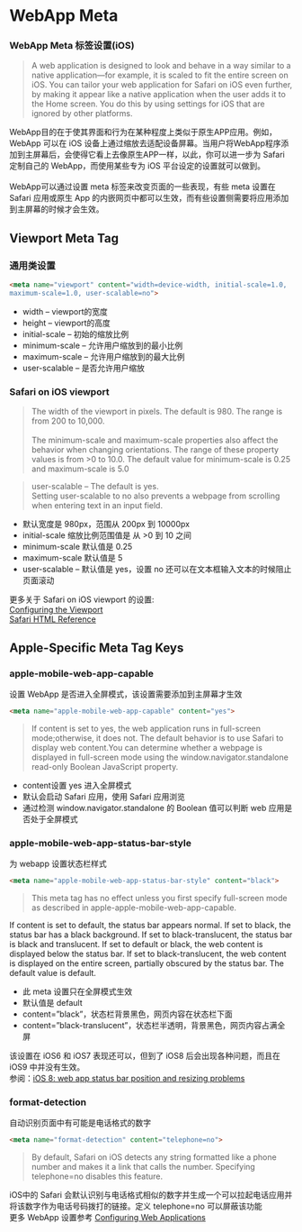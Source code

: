 # WebApp Meta
### WebApp Meta 标签设置(iOS)
>A web application is designed to look and behave in a way similar to a native application—for example, it is scaled to fit the entire screen on iOS. You can tailor your web application for Safari on iOS even further, by making it appear like a native application when the user adds it to the Home screen. You do this by using settings for iOS that are ignored by other platforms.

WebApp目的在于使其界面和行为在某种程度上类似于原生APP应用。例如，WebApp 可以在 iOS 设备上通过缩放去适配设备屏幕。当用户将WebApp程序添加到主屏幕后，会使得它看上去像原生APP一样，以此，你可以进一步为 Safari 定制自己的 WebApp，而使用某些专为 iOS 平台设定的设置就可以做到。<br>   
WebApp可以通过设置 meta 标签来改变页面的一些表现，有些 meta 设置在 Safari 应用或原生 App 的内嵌网页中都可以生效，而有些设置侧需要将应用添加到主屏幕的时候才会生效。

## Viewport Meta Tag
### 通用类设置
```html
<meta name="viewport" content="width=device-width, initial-scale=1.0, 
maximum-scale=1.0, user-scalable=no">
```
* width – viewport的宽度
* height – viewport的高度
* initial-scale – 初始的缩放比例
* minimum-scale – 允许用户缩放到的最小比例
* maximum-scale – 允许用户缩放到的最大比例
* user-scalable – 是否允许用户缩放

### Safari on iOS viewport
>The width of the viewport in pixels. The default is 980. The range is from 200 to 10,000.<br>    
>The minimum-scale and maximum-scale properties also affect the behavior when changing orientations. The range of these property values is from >0 to 10.0. The default value for minimum-scale is 0.25 and maximum-scale is 5.0

>user-scalable – The default is yes.    
>Setting user-scalable to no also prevents a webpage from scrolling when entering text in an input field.
* 默认宽度是 980px，范围从 200px 到 10000px
* initial-scale 缩放比例范围值是 从 >0 到 10 之间
* minimum-scale 默认值是 0.25
* maximum-scale 默认值是 5
* user-scalable – 默认值是 yes，设置 no 还可以在文本框输入文本的时候阻止页面滚动

更多关于 Safari on iOS viewport 的设置:<br>
<a href="https://developer.apple.com/library/archive/documentation/AppleApplications/Reference/SafariWebContent/UsingtheViewport/UsingtheViewport.html#//apple_ref/doc/uid/TP40006509-SW19" target="_blank">Configuring the Viewport</a><br>
<a href="https://developer.apple.com/library/archive/documentation/AppleApplications/Reference/SafariHTMLRef/Articles/MetaTags.html" target="_blank">Safari HTML Reference</a>

## Apple-Specific Meta Tag Keys
### apple-mobile-web-app-capable
设置 WebApp 是否进入全屏模式，该设置需要添加到主屏幕才生效
```html
<meta name="apple-mobile-web-app-capable" content="yes">
```
>If content is set to yes, the web application runs in full-screen mode;otherwise, it does not. The default behavior is to use Safari to display web content.You can determine whether a webpage is displayed in full-screen mode using the window.navigator.standalone read-only Boolean JavaScript property.
* content设置 yes 进入全屏模式
* 默认会启动 Safari 应用，使用 Safari 应用浏览
* 通过检测 window.navigator.standalone 的 Boolean 值可以判断 web 应用是否处于全屏模式

### apple-mobile-web-app-status-bar-style
为 webapp 设置状态栏样式
```html
<meta name="apple-mobile-web-app-status-bar-style" content="black">
```
>This meta tag has no effect unless you first specify full-screen mode as described in apple-apple-mobile-web-app-capable.

If content is set to default, the status bar appears normal. If set to black, the status bar has a black background. If set to black-translucent, the status bar is black and translucent. If set to default or black, the web content is displayed below the status bar. If set to black-translucent, the web content is displayed on the entire screen, partially obscured by the status bar. The default value is default.

* 此 meta 设置只在全屏模式生效
* 默认值是 default
* content=”black”，状态栏背景黑色，网页内容在状态栏下面
* content=”black-translucent”，状态栏半透明，背景黑色，网页内容占满全屏

该设置在 iOS6 和 iOS7 表现还可以，但到了 iOS8 后会出现各种问题，而且在 iOS9 中并没有生效。<br>
参阅：<a href="https://stackoverflow.com/questions/25884806/ios-8-web-app-status-bar-position-and-resizing-problems" target="_blank">iOS 8: web app status bar position and resizing problems</a>

### format-detection
自动识别页面中有可能是电话格式的数字
```html
<meta name="format-detection" content="telephone=no">
```
>By default, Safari on iOS detects any string formatted like a phone number and makes it a link that calls the number. Specifying telephone=no disables this feature.

iOS中的 Safari 会默认识别与电话格式相似的数字并生成一个可以拉起电话应用并将该数字作为电话号码拨打的链接。定义 telephone=no 可以屏蔽该功能<br>
更多 WebApp 设置参考 <a href="https://developer.apple.com/library/archive/documentation/AppleApplications/Reference/SafariWebContent/ConfiguringWebApplications/ConfiguringWebApplications.html#//apple_ref/doc/uid/TP40002051-CH3-SW4" target="_blank">Configuring Web Applications</a>
